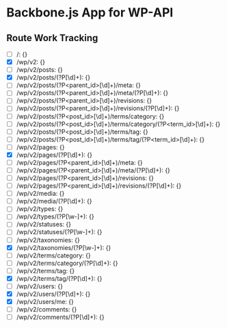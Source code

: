 Backbone.js App for WP-API
==============

## Route Work Tracking ##
- [ ] /: {}
- [x] /wp/v2: {}
- [ ] /wp/v2/posts: {}
- [x] /wp/v2/posts/(?P<id>[\d]+): {}
- [ ] /wp/v2/posts/(?P<parent_id>[\d]+)/meta: {}
- [ ] /wp/v2/posts/(?P<parent_id>[\d]+)/meta/(?P<id>[\d]+): {}
- [ ] /wp/v2/posts/(?P<parent_id>[\d]+)/revisions: {}
- [ ] /wp/v2/posts/(?P<parent_id>[\d]+)/revisions/(?P<id>[\d]+): {}
- [ ] /wp/v2/posts/(?P<post_id>[\d]+)/terms/category: {}
- [ ] /wp/v2/posts/(?P<post_id>[\d]+)/terms/category/(?P<term_id>[\d]+): {}
- [ ] /wp/v2/posts/(?P<post_id>[\d]+)/terms/tag: {}
- [ ] /wp/v2/posts/(?P<post_id>[\d]+)/terms/tag/(?P<term_id>[\d]+): {}
- [ ] /wp/v2/pages: {}
- [x] /wp/v2/pages/(?P<id>[\d]+): {}
- [ ] /wp/v2/pages/(?P<parent_id>[\d]+)/meta: {}
- [ ] /wp/v2/pages/(?P<parent_id>[\d]+)/meta/(?P<id>[\d]+): {}
- [ ] /wp/v2/pages/(?P<parent_id>[\d]+)/revisions: {}
- [ ] /wp/v2/pages/(?P<parent_id>[\d]+)/revisions/(?P<id>[\d]+): {}
- [ ] /wp/v2/media: {}
- [ ] /wp/v2/media/(?P<id>[\d]+): {}
- [ ] /wp/v2/types: {}
- [ ] /wp/v2/types/(?P<type>[\w-]+): {}
- [ ] /wp/v2/statuses: {}
- [ ] /wp/v2/statuses/(?P<status>[\w-]+): {}
- [ ] /wp/v2/taxonomies: {}
- [x] /wp/v2/taxonomies/(?P<taxonomy>[\w-]+): {}
- [ ] /wp/v2/terms/category: {}
- [ ] /wp/v2/terms/category/(?P<id>[\d]+): {}
- [ ] /wp/v2/terms/tag: {}
- [x] /wp/v2/terms/tag/(?P<id>[\d]+): {}
- [ ] /wp/v2/users: {}
- [x] /wp/v2/users/(?P<id>[\d]+): {}
- [x] /wp/v2/users/me: {}
- [ ] /wp/v2/comments: {}
- [ ] /wp/v2/comments/(?P<id>[\d]+): {}
